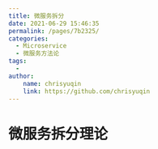 ```yaml
---
title: 微服务拆分
date: 2021-06-29 15:46:35
permalink: /pages/7b2325/
categories:
  - Microservice
  - 微服务方法论
tags:
  -
author:
    name: chrisyuqin
    link: https://github.com/chrisyuqin
---
```

# 微服务拆分理论
